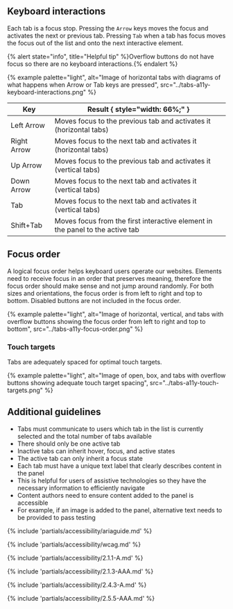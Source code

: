 
## Keyboard interactions
  Each tab is a focus stop. Pressing the <code>Arrow</code> keys moves the focus and activates the next or previous tab. Pressing <code>Tab</code> when a tab has focus moves the focus out of the list and onto the next interactive element.

  {% alert state="info", title="Helpful tip" %}Overflow buttons do not have focus so there are no keyboard interactions.{% endalert %}

  {% example palette="light", alt="Image of horizontal tabs with diagrams of what happens when Arrow or Tab keys are pressed", src="../tabs-a11y-keyboard-interactions.png" %}

  | Key         | Result { style="width: 66%;" } |
  | ----------- | ------------------------------- |
  | Left Arrow  | Moves focus to the previous tab and activates it (horizontal tabs) |
  | Right Arrow | Moves focus to the next tab and activates it (horizontal tabs) |
  | Up Arrow    | Moves focus to the previous tab and activates it (vertical tabs) |
  | Down Arrow  | Moves focus to the next tab and activates it (vertical tabs) |
  | Tab         | Moves focus to the next tab and activates it (vertical tabs) |
  | Shift+Tab   | Moves focus from the first interactive element in the panel to the active tab |

## Focus order
  A logical focus order helps keyboard users operate our websites. Elements need to receive focus in an order that preserves meaning, therefore the focus order should make sense and not jump around randomly. For both sizes and orientations, the focus order is from left to right and top to bottom. Disabled buttons are not included in the focus order.

  {% example palette="light", alt="Image of horizontal, vertical, and tabs with overflow buttons showing the focus order from left to right and top to bottom", src="../tabs-a11y-focus-order.png" %}

### Touch targets
  Tabs are adequately spaced for optimal touch targets.

  {% example palette="light", alt="Image of open, box, and tabs with overflow buttons showing adequate touch target spacing", src="../tabs-a11y-touch-targets.png" %}

## Additional guidelines
  - Tabs must communicate to users which tab in the list is currently selected and the total number of tabs available
  - There should only be one active tab
  - Inactive tabs can inherit hover, focus, and active states
  - The active tab can only inherit a focus state
  - Each tab must have a unique text label that clearly describes content in the panel
  - This is helpful for users of assistive technologies so they have the necessary information to efficiently navigate
  - Content authors need to ensure content added to the panel is accessible
  - For example, if an image is added to the panel, alternative text needs to be provided to pass testing

  {% include 'partials/accessibility/ariaguide.md' %}

  {% include 'partials/accessibility/wcag.md' %}

  {% include 'partials/accessibility/2.1.1-A.md' %}

  {% include 'partials/accessibility/2.1.3-AAA.md' %}

  {% include 'partials/accessibility/2.4.3-A.md' %}

  {% include 'partials/accessibility/2.5.5-AAA.md' %}
